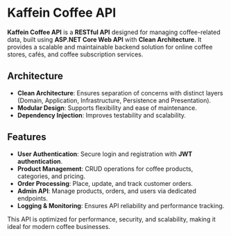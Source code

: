 # Kaffein Coffee API

**Kaffein Coffee API** is a **RESTful API** designed for managing coffee-related data, built using **ASP.NET Core Web API** with **Clean Architecture**. It provides a scalable and maintainable backend solution for online coffee stores, cafés, and coffee subscription services.

## Architecture
- **Clean Architecture**: Ensures separation of concerns with distinct layers (Domain, Application, Infrastructure, Persistence and Presentation).
- **Modular Design**: Supports flexibility and ease of maintenance.
- **Dependency Injection**: Improves testability and scalability.

## Features
- **User Authentication**: Secure login and registration with **JWT authentication**.
- **Product Management**: CRUD operations for coffee products, categories, and pricing.
- **Order Processing**: Place, update, and track customer orders.
- **Admin API**: Manage products, orders, and users via dedicated endpoints.
- **Logging & Monitoring**: Ensures API reliability and performance tracking.

This API is optimized for performance, security, and scalability, making it ideal for modern coffee businesses.
